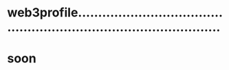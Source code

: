 # web3profile.........................................................................................
# soon
